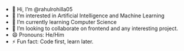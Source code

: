 - 👋 Hi, I’m @rahulrohilla05
- 👀 I’m interested in Artificial Intelligence and Machine Learning
- 🌱 I’m currently learning Computer Science
- 💞️ I’m looking to collaborate on frontend and any interesting project.
- 😄 Pronouns: He/Him
- ⚡ Fun fact: Code first, learn later.
